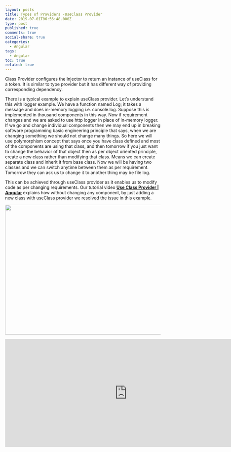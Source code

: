 ```yaml
---
layout: posts
title: Types of Providers -UseClass Provider
date: 2019-07-01T06:56:48.000Z
type: post
published: true
comments: true
social-share: true
categories:
  - Angular
tags:
  - Angular
toc: true
related: true
---
```


<p>Class Provider configures the Injector to return an instance of useClass for a token. It is similar to type provider but it has different way of providing corresponding dependency.</p>
<p>There is a typical example to explain useClass provider. Let’s understand this with logger example. We have a function named Log; it takes a message and does in-memory logging i.e. console.log. Suppose this is implemented in thousand components in this way. Now if requirement changes and we are asked to use http logger in place of in-memory logger. If we go and change individual components then we may end up in breaking software programming basic engineering principle that says, when we are changing something we should not change many things. So here we will use polymorphism concept that says once you have class defined and most of the components are using that class, and then tomorrow if you just want to change the behavior of that object then as per object oriented principle, create a new class rather than modifying that class. Means we can create separate class and inherit it from base class. Now we will be having two classes and we can switch anytime between them as per requirement. Tomorrow they can ask us to change it to another thing may be file log.</p>
<p>This can be achieved through useClass provider as it enables us to modify code as per changing requirements. Our tutorial video <strong><a href="https://www.youtube.com/watch?v=VB3HAIv5BvQ" target="_blank" rel="noopener noreferrer">Use Class Provider | Angular</a><em> </em></strong>explains how without changing any component, by just adding a new class with useClass provider we resolved the issue in this example.</p>
<p><img class="alignnone size-full wp-image-2382" src="{{ site.baseurl }}/assets/2019/07/Useclass_Provider.png" alt="" width="790" height="420" /></p>
<p><iframe src="https://www.youtube.com/embed/VB3HAIv5BvQ" width="790" height="350" frameborder="0" allowfullscreen="allowfullscreen"><span data-mce-type="bookmark" style="display: inline-block; width: 0px; overflow: hidden; line-height: 0;" class="mce_SELRES_start">﻿</span></iframe></p>
